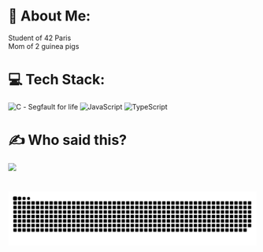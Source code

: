 # 💫 About Me:
Student of 42 Paris <br>Mom of 2 guinea pigs


# 💻 Tech Stack:
![C](https://img.shields.io/badge/c-%2300599C.svg?style=flat&logo=c&logoColor=white) - Segfault for life
![JavaScript](https://img.shields.io/badge/javascript-%23323330.svg?style=flat&logo=javascript&logoColor=%23F7DF1E) 
![TypeScript](https://img.shields.io/badge/typescript-%23007ACC.svg?style=flat&logo=typescript&logoColor=white)



# ✍️ Who said this?
![](https://quotes-github-readme.vercel.app/api?type=vetical&theme=gruvbox)

<!-- Proudly created with GPRM ( https://gprm.itsvg.in ) -->

# 
![ ](https://raw.githubusercontent.com/itzbw/itzbw/579b9e7daa649d39cb21ec7ca958fc5d3d0b6b08/github-user-contribution%20(2).svg)

<!--https://platane.github.io/snk/--> 
